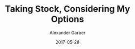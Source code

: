 ---
layout: post
title: "Taking Stock, Considering My Options "
date: "2017-05-28"
author: "Alexander Garber"
tags: []
---